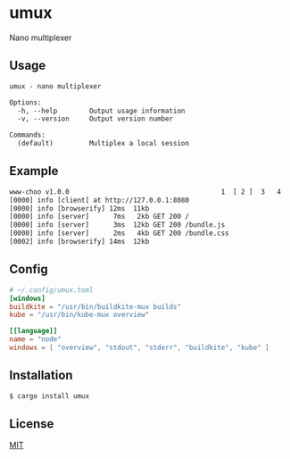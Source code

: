 # umux
Nano multiplexer

## Usage
```txt
umux - nano multiplexer

Options:
  -h, --help        Output usage information
  -v, --version     Output version number

Commands:
  (default)         Multiplex a local session
```

## Example
```txt
www-choo v1.0.0                                      1  [ 2 ]  3   4   5   6
[0000] info [client] at http://127.0.0.1:8080
[0000] info [browserify] 12ms  11kb
[0000] info [server]      7ms   2kb GET 200 /
[0000] info [server]      3ms  12kb GET 200 /bundle.js
[0000] info [server]      2ms   4kb GET 200 /bundle.css
[0002] info [browserify] 14ms  12kb
```

## Config
```toml
# ~/.config/umux.toml
[windows]
buildkite = "/usr/bin/buildkite-mux builds"
kube = "/usr/bin/kube-mux overview"

[[language]]
name = "node"
windows = [ "overview", "stdout", "stderr", "buildkite", "kube" ]
```

## Installation
```sh
$ cargo install umux
```

## License
[MIT](https://tldrlegal.com/license/mit-license)
